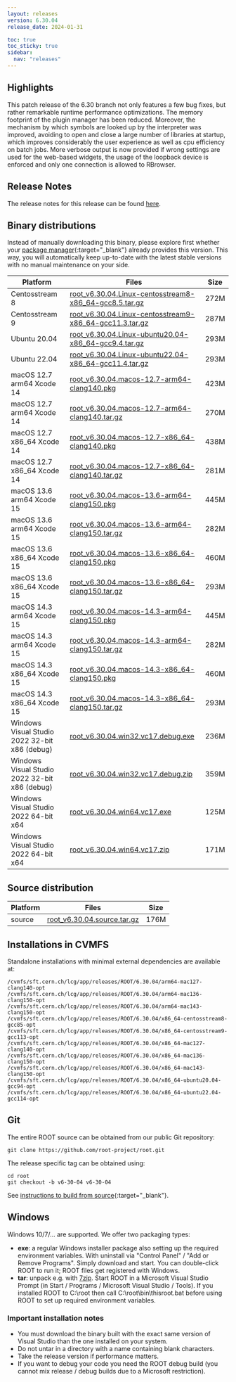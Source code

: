 ```yaml
---
layout: releases
version: 6.30.04
release_date: 2024-01-31

toc: true
toc_sticky: true
sidebar:
  nav: "releases"
---
```


## Highlights

This patch release of the 6.30 branch not only features a few bug fixes, but rather remarkable runtime performance optimizations.
The memory footprint of the plugin manager has been reduced. Moreover, the mechanism by which symbols are looked up by the interpreter was improved, avoiding to open and close a large number 
of libraries at startup, which improves considerably the user experience as well as cpu efficiency on batch jobs. More verbose output is now provided if wrong settings are used for the web-based widgets, 
the usage of the loopback device is enforced and only one connection is allowed to RBrowser.

## Release Notes

The release notes for this release can be found [here](https://root.cern/doc/v630/release-notes.html#release-6.3004).

## Binary distributions

Instead of manually downloading this binary, please explore first whether your [package manager](../../install/#install-via-a-package-manager){:target="\_blank"} already provides this version.
This way, you will automatically keep up-to-date with the latest stable versions with no manual maintenance on your side.

| Platform       | Files | Size |
|-----------|-------|-----|
| Centosstream 8 | [root_v6.30.04.Linux-centosstream8-x86_64-gcc8.5.tar.gz](https://root.cern/download/root_v6.30.04.Linux-centosstream8-x86_64-gcc8.5.tar.gz) | 272M |
| Centosstream 9 | [root_v6.30.04.Linux-centosstream9-x86_64-gcc11.3.tar.gz](https://root.cern/download/root_v6.30.04.Linux-centosstream9-x86_64-gcc11.3.tar.gz) | 287M |
| Ubuntu 20.04 | [root_v6.30.04.Linux-ubuntu20.04-x86_64-gcc9.4.tar.gz](https://root.cern/download/root_v6.30.04.Linux-ubuntu20.04-x86_64-gcc9.4.tar.gz) | 293M |
| Ubuntu 22.04 | [root_v6.30.04.Linux-ubuntu22.04-x86_64-gcc11.4.tar.gz](https://root.cern/download/root_v6.30.04.Linux-ubuntu22.04-x86_64-gcc11.4.tar.gz) | 293M |
| macOS 12.7 arm64 Xcode 14 | [root_v6.30.04.macos-12.7-arm64-clang140.pkg](https://root.cern/download/root_v6.30.04.macos-12.7-arm64-clang140.pkg) | 423M |
| macOS 12.7 arm64 Xcode 14 | [root_v6.30.04.macos-12.7-arm64-clang140.tar.gz](https://root.cern/download/root_v6.30.04.macos-12.7-arm64-clang140.tar.gz) | 270M |
| macOS 12.7 x86_64 Xcode 14 | [root_v6.30.04.macos-12.7-x86_64-clang140.pkg](https://root.cern/download/root_v6.30.04.macos-12.7-x86_64-clang140.pkg) | 438M |
| macOS 12.7 x86_64 Xcode 14 | [root_v6.30.04.macos-12.7-x86_64-clang140.tar.gz](https://root.cern/download/root_v6.30.04.macos-12.7-x86_64-clang140.tar.gz) | 281M |
| macOS 13.6 arm64 Xcode 15 | [root_v6.30.04.macos-13.6-arm64-clang150.pkg](https://root.cern/download/root_v6.30.04.macos-13.6-arm64-clang150.pkg) | 445M |
| macOS 13.6 arm64 Xcode 15 | [root_v6.30.04.macos-13.6-arm64-clang150.tar.gz](https://root.cern/download/root_v6.30.04.macos-13.6-arm64-clang150.tar.gz) | 282M |
| macOS 13.6 x86_64 Xcode 15 | [root_v6.30.04.macos-13.6-x86_64-clang150.pkg](https://root.cern/download/root_v6.30.04.macos-13.6-x86_64-clang150.pkg) | 460M |
| macOS 13.6 x86_64 Xcode 15 | [root_v6.30.04.macos-13.6-x86_64-clang150.tar.gz](https://root.cern/download/root_v6.30.04.macos-13.6-x86_64-clang150.tar.gz) | 293M |
| macOS 14.3 arm64 Xcode 15 | [root_v6.30.04.macos-14.3-arm64-clang150.pkg](https://root.cern/download/root_v6.30.04.macos-14.3-arm64-clang150.pkg) | 445M |
| macOS 14.3 arm64 Xcode 15 | [root_v6.30.04.macos-14.3-arm64-clang150.tar.gz](https://root.cern/download/root_v6.30.04.macos-14.3-arm64-clang150.tar.gz) | 282M |
| macOS 14.3 x86_64 Xcode 15 | [root_v6.30.04.macos-14.3-x86_64-clang150.pkg](https://root.cern/download/root_v6.30.04.macos-14.3-x86_64-clang150.pkg) | 460M |
| macOS 14.3 x86_64 Xcode 15 | [root_v6.30.04.macos-14.3-x86_64-clang150.tar.gz](https://root.cern/download/root_v6.30.04.macos-14.3-x86_64-clang150.tar.gz) | 293M |
| Windows Visual Studio 2022 32-bit x86  (debug) | [root_v6.30.04.win32.vc17.debug.exe](https://root.cern/download/root_v6.30.04.win32.vc17.debug.exe) | 236M |
| Windows Visual Studio 2022 32-bit x86  (debug) | [root_v6.30.04.win32.vc17.debug.zip](https://root.cern/download/root_v6.30.04.win32.vc17.debug.zip) | 359M |
| Windows Visual Studio 2022 64-bit x64  | [root_v6.30.04.win64.vc17.exe](https://root.cern/download/root_v6.30.04.win64.vc17.exe) | 125M |
| Windows Visual Studio 2022 64-bit x64  | [root_v6.30.04.win64.vc17.zip](https://root.cern/download/root_v6.30.04.win64.vc17.zip) | 171M |

## Source distribution

| Platform       | Files | Size |
|-----------|-------|-----|
| source | [root_v6.30.04.source.tar.gz](https://root.cern/download/root_v6.30.04.source.tar.gz) | 176M |


## Installations in CVMFS

Standalone installations with minimal external dependencies are available at:
~~~
/cvmfs/sft.cern.ch/lcg/app/releases/ROOT/6.30.04/arm64-mac127-clang140-opt
/cvmfs/sft.cern.ch/lcg/app/releases/ROOT/6.30.04/arm64-mac136-clang150-opt
/cvmfs/sft.cern.ch/lcg/app/releases/ROOT/6.30.04/arm64-mac143-clang150-opt
/cvmfs/sft.cern.ch/lcg/app/releases/ROOT/6.30.04/x86_64-centosstream8-gcc85-opt
/cvmfs/sft.cern.ch/lcg/app/releases/ROOT/6.30.04/x86_64-centosstream9-gcc113-opt
/cvmfs/sft.cern.ch/lcg/app/releases/ROOT/6.30.04/x86_64-mac127-clang140-opt
/cvmfs/sft.cern.ch/lcg/app/releases/ROOT/6.30.04/x86_64-mac136-clang150-opt
/cvmfs/sft.cern.ch/lcg/app/releases/ROOT/6.30.04/x86_64-mac143-clang150-opt
/cvmfs/sft.cern.ch/lcg/app/releases/ROOT/6.30.04/x86_64-ubuntu20.04-gcc94-opt
/cvmfs/sft.cern.ch/lcg/app/releases/ROOT/6.30.04/x86_64-ubuntu22.04-gcc114-opt
~~~


## Git

The entire ROOT source can be obtained from our public Git repository:

~~~
git clone https://github.com/root-project/root.git
~~~
The release specific tag can be obtained using:
~~~
cd root
git checkout -b v6-30-04 v6-30-04
~~~

See [instructions to build from source](../../install/#build-from-source){:target="\_blank"}.

## Windows

Windows 10/7/... are supported. We offer two packaging types:

 * **exe**: a regular Windows installer package also setting up the required environment variables. With uninstall via "Control Panel" / "Add or Remove Programs". Simply download and start. You can double-click ROOT to run it; ROOT files get registered with Windows.
 * **tar**: unpack e.g. with [7zip](https://www.7-zip.org). Start ROOT in a Microsoft Visual Studio Prompt (in Start / Programs / Microsoft Visual Studio / Tools). If you installed ROOT to C:\root then call C:\root\bin\thisroot.bat before using ROOT to set up required environment variables.

### Important installation notes

 * You must download the binary built with the exact same version of Visual Studio than the one installed on your system.
 * Do not untar in a directory with a name containing blank characters.
 * Take the release version if performance matters.
 * If you want to debug your code you need the ROOT debug build (you cannot mix release / debug builds due to a Microsoft restriction).
